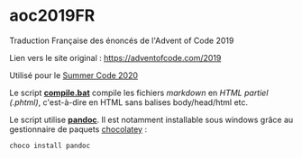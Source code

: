 # aoc2019FR

Traduction Française des énoncés de l'Advent of Code 2019

Lien vers le site original : https://adventofcode.com/2019

Utilisé pour le [Summer Code 2020](https://openhivefr.github.io/summercode/2020/)

Le script **[compile.bat](https://github.com/openhivefr/aoc2019/blob/master/compile.bat)** compile les fichiers *markdown* en *HTML partiel (.phtml)*, c'est-à-dire en HTML sans balises body/head/html etc.

Le script utilise **[pandoc](https://pandoc.org)**. Il est notamment installable sous windows grâce au gestionnaire de paquets [chocolatey](https://chocolatey.org/) :
```bat
choco install pandoc
```